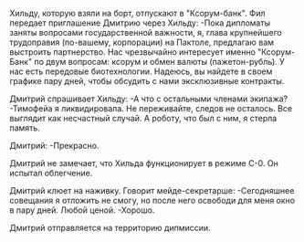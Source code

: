 Хильду, которую взяли на борт, отпускают в "Ксорум-банк". Фил передает приглашение Дмитрию через Хильду:
-Пока дипломаты заняты вопросами государственной важности, я, глава крупнейшего трудоправия (по-вашему, корпорации) на Пактоле, предлагаю вам выстроить партнерство. Нас чрезвычайно интересует именно "Ксорум-Банк" по двум вопросам: ксорум и обмен валюты (пажетон-рубль). У нас есть передовые биотехнологии. Надеюсь, вы найдете в своем графике пару дней, чтобы обсудить с нами эксклюзивные контракты.

Дмитрий спрашивает Хильду:
-А что с остальными членами экипажа?
-Тимофейа я ликвидировала. Не переживайте, следов не осталось. Все выглядит как несчастный случай. А роботу, что был с ним, я стерла память.

Дмитрий:
-Прекрасно.

Дмитрий не замечает, что Хильда функционирует в режиме С-0. Он испытал облегчение.

Дмитрий клюет на наживку.
Говорит мейде-секретарше:
-Сегодняшнее совещания я отложить не смогу, но после него освободи для меня окно в пару дней. Любой ценой.
-Хорошо.

Дмитрий отправляется на территорию дипмиссии.